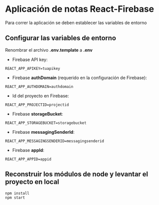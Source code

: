 # Aplicación de notas React-Firebase
Para correr la aplicación se deben establecer las variables de entorno

## Configurar las variables de entorno
Renombrar el archivo __.env.template__ a __.env__
* Firebase API key:
```
REACT_APP_APIKEY=tuapikey
```

* Firebase __authDomain__ (requerido en la configuración de Firebase):
```
REACT_APP_AUTHDOMAIN=authdomain
```

* Id del proyecto en Firebase:
```
REACT_APP_PROJECTID=projectid
```

* Firebase __storageBucket__:
```
REACT_APP_STORAGEBUCKET=storagebucket
```

* Firebase __messagingSenderId__:
```
REACT_APP_MESSAGINGSENDERID=messagingsenderid
```

* Firebase __appId__:
```
REACT_APP_APPID=appid
```

## Reconstruir los módulos de node y levantar el proyecto en local
```
npm install
npm start
```